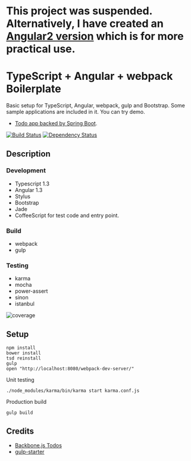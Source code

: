 # This project was suspended. Alternatively, I have created an [Angular2 version](https://github.com/springboot-angular2-tutorial/angular2-app) which is for more practical use.

# TypeScript + Angular + webpack Boilerplate

Basic setup for TypeScript, Angular, webpack, gulp and Bootstrap. Some sample applications are included in it. You can try demo.

* [Todo app backed by Spring Boot][todo-sample].

[![Build Status][travis-image]][travis-url]
[![Dependency Status][gemnasium-image]][gemnasium-url]

## Description

### Development

* Typescript 1.3
* Angular 1.3
* Stylus
* Bootstrap
* Jade
* CoffeeScript for test code and entry point.

### Build

* webpack
* gulp

### Testing

* karma
* mocha
* power-assert
* sinon
* istanbul

![coverage](https://github.com/akirasosa/ts-ng-weback/wiki/images/coverage.jpg)

## Setup

```
npm install
bower install
tsd reinstall
gulp
open "http://localhost:8080/webpack-dev-server/"
```

Unit testing

```
./node_modules/karma/bin/karma start karma.conf.js
```

Production build

```
gulp build
```

## Credits

* [Backbone.js Todos](http://backbonejs.org/examples/todos/)
* [gulp-starter](https://github.com/greypants/gulp-starter)

[todo-sample]: https://rocky-anchorage-1766.herokuapp.com/
[travis-url]: https://travis-ci.org/akirasosa/ts-ng-webpack
[travis-image]: https://travis-ci.org/akirasosa/ts-ng-webpack.svg
[gemnasium-url]: https://gemnasium.com/akirasosa/ts-ng-webpack
[gemnasium-image]: https://gemnasium.com/akirasosa/ts-ng-webpack.svg

